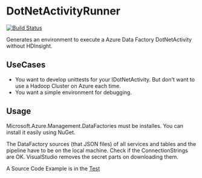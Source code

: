 # DotNetActivityRunner
[![Build Status](https://travis-ci.org/abbgrade/DotNetActivityRunner.svg?branch=master)](https://travis-ci.org/abbgrade/DotNetActivityRunner)

Generates an environment to execute a Azure Data Factory DotNetActivity without HDInsight.

## UseCases

- You want to develop unittests for your IDotNetActivity. But don't want to use a Hadoop Cluster on Azure each time.
- You want a simple environment for debugging.

## Usage

Microsoft.Azure.Management.DataFactories must be installes. You can install it easily using NuGet.

The DataFactory sources (that JSON files) of all services and tables and the pipeline have to be on the local machine. Check if the ConnectionStrings are OK. VisualStudio removes the secret parts on downloading them.

A Source Code Example is in the [Test](./DotNetActivityRunner.Test/WizardTest.cs)